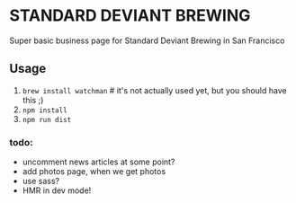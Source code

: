 # STANDARD DEVIANT BREWING

Super basic business page for Standard Deviant Brewing in San Francisco

## Usage
1. `brew install watchman`  # it's not actually used yet, but you should have this ;)
2. `npm install`
3. `npm run dist`

### todo:
- uncomment news articles at some point?
- add photos page, when we get photos
- use sass?
- HMR in dev mode!
